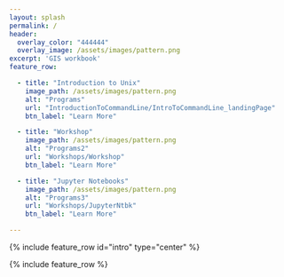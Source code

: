 ```yaml
---
layout: splash
permalink: /
header:
  overlay_color: "444444"
  overlay_image: /assets/images/pattern.png
excerpt: 'GIS workbook'
feature_row:

  - title: "Introduction to Unix"
    image_path: /assets/images/pattern.png
    alt: "Programs"
    url: "IntroductionToCommandLine/IntroToCommandLine_landingPage"
    btn_label: "Learn More"

  - title: "Workshop"
    image_path: /assets/images/pattern.png
    alt: "Programs2"
    url: "Workshops/Workshop"
    btn_label: "Learn More"

  - title: "Jupyter Notebooks"
    image_path: /assets/images/pattern.png
    alt: "Programs3"
    url: "Workshops/JupyterNtbk"
    btn_label: "Learn More"

---
```



{% include feature_row id="intro" type="center" %}

{% include feature_row %}




